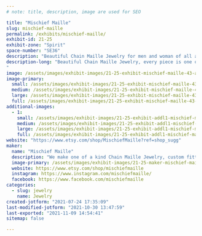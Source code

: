 ```yaml
---
# note: title, description, image are used for SEO

title: "Mischief Maille"
slug: mischief-maille
permalink: /exhibits/mischief-maille/
exhibit-id: 21-25
exhibit-zone: "Spirit"
space-number: "SE36"
description: "Beautiful Chain Maille Jewelry for men and woman of all ages. "
description-long: "Beautiful Chain Maille Jewelry, every piece is one of a kind and fully customizable.
"
image: /assets/images/exhibit-images/21-25-exhibit-mischief-maille-43-a-6180-large.jpg
image-primary: 
  small: /assets/images/exhibit-images/21-25-exhibit-mischief-maille-43-a-6180-small.jpg
  medium: /assets/images/exhibit-images/21-25-exhibit-mischief-maille-43-a-6180-medium.jpg
  large: /assets/images/exhibit-images/21-25-exhibit-mischief-maille-43-a-6180-large.jpg
  full: /assets/images/exhibit-images/21-25-exhibit-mischief-maille-43-a-6180-full.jpg
additional-images: 
  - 1:
    small: /assets/images/exhibit-images/21-25-exhibit-addl1-mischief-maille-booth-pic-small.jpg
    medium: /assets/images/exhibit-images/21-25-exhibit-addl1-mischief-maille-booth-pic-medium.jpg
    large: /assets/images/exhibit-images/21-25-exhibit-addl1-mischief-maille-booth-pic-large.jpg
    full: /assets/images/exhibit-images/21-25-exhibit-addl1-mischief-maille-booth-pic-full.jpg
website: "https://www.etsy.com/shop/MischiefMaille?ref=shop_sugg"
maker: 
  name: "Mischief Maille"
  description: "We make one of a kind Chain Maille Jewelry, custom fitted for you. "
  image-primary: /assets/images/exhibit-images/21-25-maker-mischief-maille-a-medium.jpg
  website: https://www.etsy.com/shop/mischiefmaille
  instagram: https://www.instagram.com/mischiefmaille/
  facebook: https://www.facebook.com/mischiefmaille
categories: 
  - slug: jewelry
    name: Jewelry
created-jotform: "2021-07-24 17:35:09"
last-modified-jotform: "2021-10-30 13:47:59"
last-exported: "2021-11-09 14:54:41"
sitemap: false

---
```

